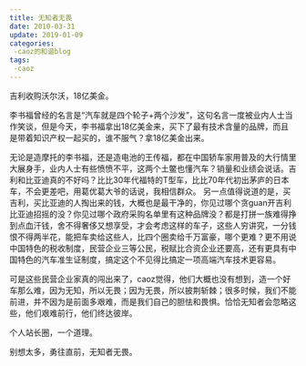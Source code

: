 ```yaml
---
title: 无知者无畏
date: 2010-03-31
update: 2019-01-09
categories:
 -caoz的和谐blog
tags:
 -caoz
---
```


吉利收购沃尔沃，18亿美金。

李书福曾经的名言是“汽车就是四个轮子+两个沙发”，这句名言一度被业内人士当作笑谈，但是今天，李书福拿出18亿美金来，买下了最有技术含量的品牌，而且是带着知识产权一起买的，谁不服气？拿18亿美金出来。

无论是造摩托的李书福，还是造电池的王传福，都在中国轿车家用普及的大行情里大展身手，业内人士有些愤愤不平，这两个土鳖也懂汽车？销量和业绩会说话。吉利和比亚迪真的不好吗？比比30年代福特的T型车，比比70年代初出茅庐的日本车，不会更差吧，用葛优葛大爷的话说，我相信群众。 另一点值得说道的是，买吉利，买比亚迪的人掏出来的钱，大概也是最干净的，你见过哪个贪guan开吉利比亚迪招摇的没？你见过哪个政府采购名单里有这种品牌没？都是打拼一族难得挣到点血汗钱，舍不得奢侈又想享受，才会考虑这样的车子，这些人穷讲究，一分钱恨不得两半花，能把车卖给这些人，比四个圈卖给千万富豪，哪个更难？更不用说中国特色的税收制度，民营企业三等公民，税赋比合资企业还要高，还有更具有中国特色的汽车准生证制度，搞定这个不见得比搞定一项高端汽车技术更容易。

可是这些民营企业家真的闯出来了，caoz觉得，他们大概也没有想到，造一个好车那么难，因为无知，所以无畏；因为无畏，所以披荆斩棘；很多时候，我们不能前进，并不因为是前面多艰难，而是我们自己的胆怯和畏惧。恰恰无知者会忽略这些，他们艰难前行，他们终达彼岸。

个人站长圈，一个道理。

别想太多，勇往直前，无知者无畏。
